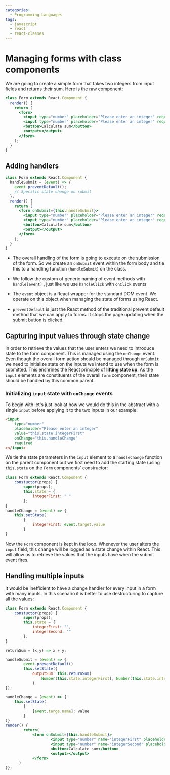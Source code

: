 ```yaml
---
categories:
  - Programming Languages
tags:
  - javascript
  - react
  - react-classes
---
```


# Managing forms with class components

We are going to create a simple form that takes two integers from input fields
and returns their sum. Here is the raw component:

```jsx
class Form extends React.Component {
  render() {
    return (
      <form>
        <input type="number" placeholder="Please enter an integer" required />
        <input type="number" placeholder="Please enter an integer" required />
        <button>Calculate sum</button>
        <output></output>
      </form>
    );
  }
}
```

## Adding handlers

```jsx
class Form extends React.Component {
  handleSubmit = (event) => {
    event.preventDefault();
    // Specific state change on submit
  };
  render() {
    return (
      <form onSubmit={this.handleSubmit}>
        <input type="number" placeholder="Please enter an integer" required />
        <input type="number" placeholder="Please enter an integer" required />
        <button>Calculate sum</button>
        <output></output>
      </form>
    );
  }
}
```

- The overall handling of the form is going to execute on the submission of the
  form. So we create an `onSubmit` event within the form body and tie this to a
  handling function (`handleSubmit`) on the class.

- We follow the custom of generic naming of event methods with `handle[event]` ,
  just like we use `handleClick` with `onClick` events
- The `event` object is a React wrapper for the standard DOM event. We operate
  on this object when managing the state of forms using React.
- `preventDefault` is just the React method of the traditional prevent default
  method that we can apply to forms. It stops the page updating when the submit
  button is clicked.

## Capturing input values through state change

In order to retrieve the values that the user enters we need to introduce state
to the form component. This is managed using the `onChange` event. Even though
the overall form action should be managed through `onSubmit` we need to
initialize state on the inputs we intend to use when the form is submitted. This
enshrines the React principle of **lifting state up**. As the `input` elements
are constituents of the overall `form` component, their state should be handled
by this common parent.

### Initializing `input` state with `onChange` events

To begin with let's just look at how we would do this in the abstract with a
single `input` before applying it to the two inputs in our example:

```html
<input
	type="number"
	placeholder="Please enter an integer"
	value="this.state.integerFirst"
	onChange="this.handleChange"
	required
></input>
```

We tie the state parameters in the `input` element to a `handleChange` function
on the parent component but we first need to add the starting state (using
`this.state` on the `Form` components' constructor:

```jsx
class Form extends React.Component {
	constuctor(props) {
		super(props);
		this.state = {
			integerFirst: " "
		};
}
handleChange = (event) => {
	this.setState(
		{
			integerFirst: event.target.value
		}
}
```

Now the `Form` component is kept in the loop. Whenever the user alters the
`input` field, this change will be logged as a state change within React. This
will allow us to retrieve the values that the inputs have when the submit event
fires.

## Handling multiple inputs

It would be inefficient to have a change handler for every input in a form with
many inputs. In this scenario it is better to use destructuring to capture all
the values:

```jsx
class Form extends React.Component {
	constuctor(props) {
		super(props);
		this.state = {
			integerFirst: "",
			integerSecond: ""
		};
}

returnSum = (x,y) => x + y;

handleSubmit = (event) => {
		event.preventDefault()
		this.setState({
			outputSum: this.returnSum(
				Number(this.state.integerFirst), Number(this.state.integerSecond)
			)
});

handleChange = (event) => {
	this.setState(
		{
			[event.targe.name]: value
		}
)}
render() {
		return(
			<form onSubmit={this.handleSubmit}>
					<input type="number" name="integerFirst" placeholder="Please enter an integer" onChange="this.handleChange" required />
					<input type="number" name="integerSecond" placeholder="Please enter an integer" onChange="this.handleChange" required />
					<button>Calculate sum</button>
					<output></output>
			</form>
	  )
}};

```
